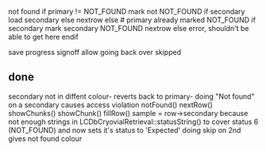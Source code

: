 not found
  if primary != NOT_FOUND
  	mark not NOT_FOUND
  	if secondary
    	load secondary
   	else
   		nextrow
  else  # primary already marked NOT_FOUND
  	if secondary
  		mark secondary NOT_FOUND
  		nextrow
  	else
  		error, shouldn't be able to get here
  endif

save progress
signoff
allow going back over skipped

## done

secondary not in diffent colour-
reverts back to primary-
doing "Not found" on a secondary causes access violation
  notFound()
     nextRow()
        showChunks()
            showChunk()
                fillRow()
                    sample = row->secondary
  because not enough strings in LCDbCryovialRetrieval::statusString() to cover status 6 (NOT_FOUND)
  and now sets it's status to 'Expected'
doing skip on 2nd gives not found colour